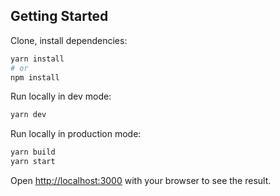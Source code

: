 ## Getting Started

Clone, install dependencies:

```bash
yarn install
# or
npm install
```
Run locally in dev mode:
```bash
yarn dev
```
Run locally in production mode:
```bash
yarn build
yarn start
```
Open [http://localhost:3000](http://localhost:3000) with your browser to see the result.
